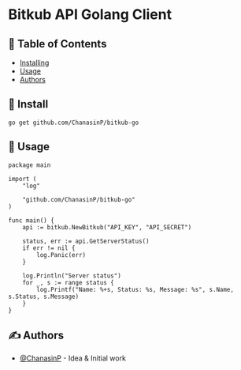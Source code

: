 # Bitkub API Golang Client

## 📝 Table of Contents

- [Installing](#installing)
- [Usage](#usage)
- [Authors](#authors)

## 🏁 Install <a name = "installing"></a>

```
go get github.com/ChanasinP/bitkub-go
```

## 🎈 Usage <a name="usage"></a>

```
package main

import (
	"log"

	"github.com/ChanasinP/bitkub-go"
)

func main() {
	api := bitkub.NewBitkub("API_KEY", "API_SECRET")

	status, err := api.GetServerStatus()
	if err != nil {
		log.Panic(err)
	}

	log.Println("Server status")
	for _, s := range status {
		log.Printf("Name: %+s, Status: %s, Message: %s", s.Name, s.Status, s.Message)
	}
}

```

## ✍️ Authors <a name = "authors"></a>

- [@ChanasinP](https://github.com/ChanasinP) - Idea & Initial work
